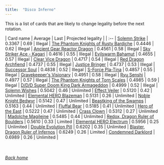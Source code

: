 ```yaml
---
title:  "Disco Inferno"
---
```


This is a list of cards that are likely to change legality before the next rotation.

| Card name | Average | Last | Projected legality |
| :-- |
[Solemn Strike](https://db.ygoprodeck.com/card/?search=Solemn%20Strike) | 0.3367 | 0.69 | Illegal |
[The Phantom Knights of Rusty Bardiche](https://db.ygoprodeck.com/card/?search=The%20Phantom%20Knights%20of%20Rusty%20Bardiche) | 0.4446 | 0.62 | Illegal |
[Ancient Gear Reactor Dragon](https://db.ygoprodeck.com/card/?search=Ancient%20Gear%20Reactor%20Dragon) | 0.4561 | 0.58 | Illegal |
[Sky Striker Ace - Kagari](https://db.ygoprodeck.com/card/?search=Sky%20Striker%20Ace%20-%20Kagari) | 0.4616 | 0.55 | Illegal |
[Evilswarm Bahamut](https://db.ygoprodeck.com/card/?search=Evilswarm%20Bahamut) | 0.4655 | 0.57 | Illegal |
[Clear Vice Dragon](https://db.ygoprodeck.com/card/?search=Clear%20Vice%20Dragon) | 0.4717 | 0.54 | Illegal |
[Red Dragon Archfiend](https://db.ygoprodeck.com/card/?search=Red%20Dragon%20Archfiend) | 0.4737 | 0.55 | Illegal |
[Justice Bringer](https://db.ygoprodeck.com/card/?search=Justice%20Bringer) | 0.4737 | 0.53 | Illegal |
[Successor Soul](https://db.ygoprodeck.com/card/?search=Successor%20Soul) | 0.4838 | 0.52 | Illegal |
[S-Force Pla-Tina](https://db.ygoprodeck.com/card/?search=S-Force%20Pla-Tina) | 0.4857 | 0.55 | Illegal |
[Gravekeeper's Visionary](https://db.ygoprodeck.com/card/?search=Gravekeeper's%20Visionary) | 0.4951 | 0.58 | Illegal |
[Ryu Senshi](https://db.ygoprodeck.com/card/?search=Ryu%20Senshi) | 0.4977 | 0.57 | Illegal |
[The Phantom Knights of Torn Scales](https://db.ygoprodeck.com/card/?search=The%20Phantom%20Knights%20of%20Torn%20Scales) | 0.4985 | 0.59 | Illegal |
[D/D/D Super Doom King Dark Armageddon](https://db.ygoprodeck.com/card/?search=D/D/D%20Super%20Doom%20King%20Dark%20Armageddon) | 0.4999 | 0.52 | Illegal |
[Solemn Wishes](https://db.ygoprodeck.com/card/?search=Solemn%20Wishes) | 0.5042 | 0.46 | Unlimited |
[Effect Veiler](https://db.ygoprodeck.com/card/?search=Effect%20Veiler) | 0.5120 | 0.42 | Unlimited |
[Elemental HERO Blazeman](https://db.ygoprodeck.com/card/?search=Elemental%20HERO%20Blazeman) | 0.5131 | 0.26 | Unlimited |
[Noble Knight Bedwyr](https://db.ygoprodeck.com/card/?search=Noble%20Knight%20Bedwyr) | 0.5142 | 0.47 | Unlimited |
[Beastking of the Swamps](https://db.ygoprodeck.com/card/?search=Beastking%20of%20the%20Swamps) | 0.5163 | 0.44 | Unlimited |
[Fluffal Bear](https://db.ygoprodeck.com/card/?search=Fluffal%20Bear) | 0.5185 | 0.41 | Unlimited |
[Hero of the East](https://db.ygoprodeck.com/card/?search=Hero%20of%20the%20East) | 0.5222 | 0.47 | Unlimited |
[Crass Clown](https://db.ygoprodeck.com/card/?search=Crass%20Clown) | 0.5312 | 0.27 | Unlimited |
[Madolche Magileine](https://db.ygoprodeck.com/card/?search=Madolche%20Magileine) | 0.5485 | 0.44 | Unlimited |
[Redox, Dragon Ruler of Boulders](https://db.ygoprodeck.com/card/?search=Redox,%20Dragon%20Ruler%20of%20Boulders) | 0.5610 | 0.33 | Limited |
[Elemental HERO Electrum](https://db.ygoprodeck.com/card/?search=Elemental%20HERO%20Electrum) | 0.5956 | 0.25 | Unlimited |
[Double Evolution Pill](https://db.ygoprodeck.com/card/?search=Double%20Evolution%20Pill) | 0.6202 | 0.35 | Unlimited |
[Blaster, Dragon Ruler of Infernos](https://db.ygoprodeck.com/card/?search=Blaster,%20Dragon%20Ruler%20of%20Infernos) | 0.6249 | 0.26 | Limited |
[Condemned Darklord](https://db.ygoprodeck.com/card/?search=Condemned%20Darklord) | 0.6989 | 0.26 | Unlimited |

<br>

###### [Back home](index)